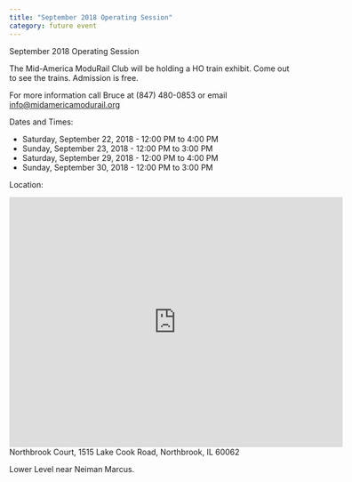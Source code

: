 ```yaml
---
title: "September 2018 Operating Session"
category: future event
---
```

September 2018 Operating Session

The Mid-America ModuRail Club will be holding a HO train exhibit.  Come out to see the trains.  Admission is free.  

For more information call Bruce at (847) 480-0853 or email info@midamericamodurail.org 

Dates and Times:
- Saturday, September 22, 2018 - 12:00 PM to 4:00 PM
- Sunday, September 23, 2018 - 12:00 PM to 3:00 PM
- Saturday, September 29, 2018 - 12:00 PM to 4:00 PM
- Sunday, September 30, 2018 - 12:00 PM to 3:00 PM

Location:
<iframe src="https://www.google.com/maps/embed?pb=!1m18!1m12!1m3!1d2957.9922491094944!2d-87.81834818470371!3d42.1504526792015!2m3!1f0!2f0!3f0!3m2!1i1024!2i768!4f13.1!3m3!1m2!1s0x880fc0d8be2fae27%3A0x1b3a3804d8cfbf91!2sNorthbrook+Court!5e0!3m2!1sen!2sus!4v1537160349236" width="600" height="450" frameborder="0" style="border:0" allowfullscreen></iframe>
Northbrook Court,
1515 Lake Cook Road,
Northbrook, IL 60062

Lower Level near Neiman Marcus.
